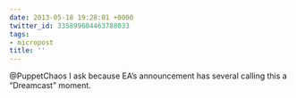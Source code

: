 ```yaml
---
date: 2013-05-18 19:28:01 +0000
twitter_id: 335899604463788033
tags:
- micropost
title: ''
---
```


@PuppetChaos I ask because EA’s announcement has several calling this a “Dreamcast” moment.
